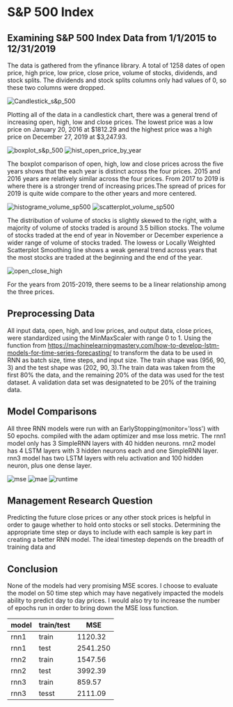 # S&P 500 Index

## Examining S&P 500 Index Data from 1/1/2015 to 12/31/2019
The data is gathered from the yfinance library. A total of 1258 dates of open price, high price, low price, close price, volume of stocks, dividends, and stock splits. The dividends and stock splits columns only had values of 0, so these two columns were dropped.

![Candlestick_s&p_500](https://github.com/oimartin/SP_500_index_RNN/blob/main/images/canldestick_allyears.png?raw=true)

Plotting all of the data in a candlestick chart, there was a general trend of increasing open, high, low and close prices. The lowest price was a low price on January 20, 2016 at $1812.29 and the highest price was a high price on December 27, 2019 at $3,247.93. 

![boxplot_s&p_500](https://github.com/oimartin/SP_500_index_RNN/blob/main/images/boxplot_years_openHighlowClose.png?raw=true)
![hist_open_price_by_year](https://github.com/oimartin/SP_500_index_RNN/blob/main/images/compare_open_all.png?raw=true)

The boxplot comparison of open, high, low and close prices across the five years shows that the each year is distinct across the four prices. 2015 and 2016 years are relatively similar across the four prices. From 2017 to 2019 is where there is a stronger trend of increasing prices.The spread of prices for 2019 is quite wide compare to the other years and more centered. 

![histograme_volume_sp500](https://github.com/oimartin/SP_500_index_RNN/blob/main/images/combined_volume.png?raw=true)
![scatterplot_volume_sp500](https://github.com/oimartin/SP_500_index_RNN/blob/main/images/scatter_year_volume_all.png?raw=true)

The distribution of volume of stocks is slightly skewed to the right, with a majority of volume of stocks traded is around 3.5 billion stocks. The volume of stocks traded at the end of year in November or December experience a wider range of volume of stocks traded. The lowess or Locally Weighted Scatterplot Smoothing line shows a weak general trend across years that the most stocks are traded at the beginning and the end of the year. 

![open_close_high](https://github.com/oimartin/SP_500_index_RNN/blob/main/images/3d_view_open_high_close_all.png?raw=true)

For the years from 2015-2019, there seems to be a linear relationship among the three prices.

## Preprocessing Data
All input data, open, high, and low prices, and output data, close prices, were standardized using the MinMaxScaler with range 0 to 1. Using the function from https://machinelearningmastery.com/how-to-develop-lstm-models-for-time-series-forecasting/ to transform the data to be used in RNN as batch size, time steps, and input size. The train shape was (956, 90, 3) and the test shape was (202, 90, 3).The train data was taken from the first 80% the data, and the remaining 20% of the data was used for the test dataset. A validation data set was designateted to be 20% of the training data.

## Model Comparisons
All three RNN models were run with an EarlyStopping(monitor='loss') with 50 epochs. compiled with the adam optimizer and mse loss metric. The rnn1 model only has 3 SimpleRNN layers with 40 hidden neurons. rnn2 model has 4 LSTM layers with 3 hidden neurons each and one SimpleRNN layer. rnn3 model has two LSTM layers with relu activation and 100 hidden neuron, plus one dense layer.  

![mse](https://github.com/oimartin/SP_500_index_RNN/blob/main/images/rnn_models_MSE.png?raw=true)
![mae](https://github.com/oimartin/SP_500_index_RNN/blob/main/images/rnn_models_MAE.png?raw=true)
![runtime](https://github.com/oimartin/SP_500_index_RNN/blob/main/images/rnn_models_runtime.png?raw=true)

## Management Research Question
Predicting the future close prices or any other stock prices is helpful in order to gauge whether to hold onto stocks or sell stocks. Determining the appropriate time step or days to include with each sample is key part in creating a better RNN model. The ideal timestep depends on the breadth of training data and 

## Conclusion
None of the models had very promising MSE scores. I choose to evaluate the model on 50 time step which may have negatively impacted the models ability to predict day to day prices. I would also try to increase the number of epochs run in order to bring down the MSE loss function. 

model | train/test | MSE
-- | -- |  --
rnn1 | train | 1120.32
rnn1 | test | 2541.250
rnn2 | train | 1547.56
rnn2 | test | 3992.39
rnn3 | train | 859.57
rnn3 | tesst | 2111.09

